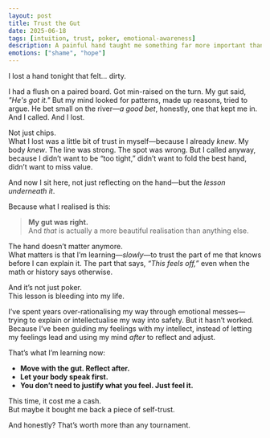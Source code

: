 ```yaml
---
layout: post
title: Trust the Gut
date: 2025-06-18
tags: [intuition, trust, poker, emotional-awareness]
description: A painful hand taught me something far more important than strategy: how to trust my gut, not just in poker, but in life.
emotions: ["shame", "hope"]
---
```


I lost a hand tonight that felt… dirty.

I had a flush on a paired board. Got min-raised on the turn. My gut said, *"He's got it."* But my mind looked for patterns, made up reasons, tried to argue. He bet small on the river—*a good bet*, honestly, one that kept me in. And I called. And I lost.

Not just chips.  
What I lost was a little bit of trust in myself—because I already *knew*. My body *knew*. The line was strong. The spot was wrong. But I called anyway, because I didn’t want to be “too tight,” didn’t want to fold the best hand, didn’t want to miss value.

And now I sit here, not just reflecting on the hand—but the *lesson underneath it*.

Because what I realised is this:

> **My gut was right.**  
> And *that* is actually a more beautiful realisation than anything else.

The hand doesn’t matter anymore.  
What matters is that I’m learning—*slowly*—to trust the part of me that knows before I can explain it. The part that says, *“This feels off,”* even when the math or history says otherwise.

And it’s not just poker.  
This lesson is bleeding into my life.

I’ve spent years over-rationalising my way through emotional messes—trying to explain or intellectualise my way into safety. But it hasn’t worked. Because I’ve been guiding my feelings with my intellect, instead of letting my feelings lead and using my mind *after* to reflect and adjust.

That’s what I’m learning now:

- **Move with the gut. Reflect after.**  
- **Let your body speak first.**  
- **You don’t need to justify what you feel. Just feel it.**

This time, it cost me a cash.  
But maybe it bought me back a piece of self-trust.

And honestly? That’s worth more than any tournament.